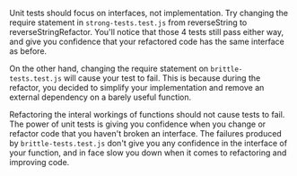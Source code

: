 Unit tests should focus on interfaces, not implementation. Try changing the require statement in `strong-tests.test.js` from reverseString to reverseStringRefactor. You'll notice that those 4 tests still pass either way, and give you confidence that your refactored code has the same interface as before.

On the other hand, changing the require statement on `brittle-tests.test.js` will cause your test to fail. This is because during the refactor, you decided to simplify your implementation and remove an external dependency on a barely useful function. 

Refactoring the interal workings of functions should not cause tests to fail. The power of unit tests is giving you confidence when you change or refactor code that you haven't broken an interface. The failures produced by `brittle-tests.test.js` don't give you any confidence in the interface of your function, and in face slow you down when it comes to refactoring and improving code.